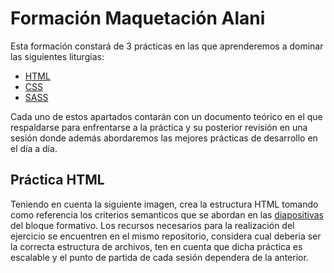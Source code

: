 # Formación Maquetación Alani

Esta formación constará de 3 prácticas en las que aprenderemos a dominar las siguientes liturgias:
- [HTML](https://github.com/Jsamper92/Bloque-HTML-Alani)
- [CSS](https://github.com/Jsamper92/Bloque-CSS-Alani)
- [SASS](https://github.com/Jsamper92/Bloque-SASS-Alani)

Cada uno de estos apartados contarán con un documento teórico en el que respaldarse para enfrentarse a la práctica y su posterior revisión en una sesión donde además abordaremos las mejores prácticas de desarrollo en el día a día.

## Práctica HTML

Teniendo en cuenta la siguiente imagen, crea la estructura HTML tomando como referencia los criterios semanticos que se abordan en las [diapositivas](HTML_Basico.pptx) del bloque formativo. Los recursos necesarios para la realización del ejercicio se encuentren en el mismo repositorio, considera cual deberia ser la correcta estructura de archivos, ten en cuenta que dicha práctica es escalable y el punto de partida de cada sesión dependera de la anterior.